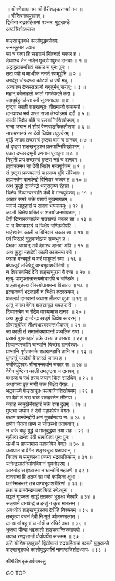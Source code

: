 
  
॥ श्रीगणेशाय नमः श्रीगौरीशङ्कराभ्यां नमः ॥  
॥ श्रीशिवमहापुराणम् ॥  
द्वितीया रुद्रसंहितायां पञ्चमः युद्धखण्डे  
अष्टत्रिंशोऽध्यायः  
  
  
शङ्‌खचूडवधे कालीयुद्धवर्णनम्  
सनत्कुमार उवाच  
सा च गत्वा हि सङ्‌ग्रामं सिंहनादं चकार ह ।  
देव्याश्च तेन नादेन मूर्च्छामापुश्च दानवाः ॥ १ ॥  
अट्टाट्टहासमशिवं चकार च पुनः पुनः ।  
तदा पपौ च माध्वीकं ननर्त रणमूर्द्धनि ॥ २ ॥  
उग्रदंष्ट्रा चोग्रदण्डा कोटवी च पपौ मधु ।  
अन्याश्च देव्यस्तत्राजौ ननृतुर्मधु सम्पपुः ॥ ३ ॥  
महान् कोलाहलो जातो गणदेवदले तदा ।  
जहृषुर्बहुगर्जन्तः सर्वे सुरगणादयः ॥ ४ ॥  
दृष्ट्वा कालीं शङ्‌खचूडः शीघ्रमाजौ समाययौ ।  
दानवाश्च भयं प्राप्ता राजा तेभ्योऽभयं ददौ ॥ ५ ॥  
काली चिक्षेप वह्निं च प्रलयाग्निशिखोपमम् ।  
राजा जघान तं शीघ्रं वैष्णवाङ्‌कितलीलया ॥ ६ ॥  
नारायणास्त्रं सा देवी चिक्षेप तदुपर्यरम् ।  
वृद्धिं जगाम तच्छस्त्रं दृष्ट्वा वामं च दानवम् ॥ ७ ॥  
तं दृष्ट्वा शङ्‌खचूडश्च प्रलयाग्निशिखोपमम् ।  
पपात दण्डवद्‌भूमौ प्रणनाम पुनःपुनः ॥ ८ ॥  
निवृत्तिं प्राप तच्छ्स्त्रं दृष्ट्वा नम्रं च दानवम् ।  
ब्रह्मास्त्रमथ सा देवी चिक्षेप मन्त्रपूर्वकम् ॥ ९ ॥  
तं दृष्ट्वा प्रज्ज्वलन्तं च प्रणम्य भुवि संस्थितः ।  
ब्रह्मास्त्रेण दानवेन्द्रो विनिवारं चकार ह ॥ १० ॥  
अथ क्रुद्धो दानवेन्द्रो धनुराकृष्य रंहसा ।  
चिक्षेप दिव्यान्यस्त्राणि देव्यै वै मन्त्रपूर्वकम् ॥ ११ ॥  
आहारं समरे चक्रे प्रसार्य मुखमायतम् ।  
जगर्ज साट्टहासं च दानवा भयमाययुः ॥ १२ ॥  
काल्यै चिक्षेप शक्तिं स शतयोजनमायताम् ।  
देवी दिव्यास्त्रजालेन शतखण्डं चकार सा ॥ १३ ॥  
स च वैष्णवमस्त्रं च चिक्षेप चण्डिकोपरि ।  
माहेश्वरेण काली च विनिवारं चकार सा ॥ १४ ॥  
एवं चिरतरं युद्धमन्योऽन्यं सम्बभूव ह ।  
प्रेक्षका अभवन् सर्वे देवाश्च दानवा अपि ॥ १५ ॥  
अथ कुद्धा महादेवी काली कालसमा रणे ।  
जग्राह मन्त्रपूतं च शरं पाशुपतं रुषा ॥ १६ ॥  
क्षेपात्पूर्वं तन्निषेद्धुं वाग्बभूवाशरीरिणी ।  
न क्षिपास्त्रमिदं देवि शङ्‌खचूडाय वै रुषा ॥ १७ ॥  
मृत्युः पाशुपतान्नास्त्यमोघादपि च चण्डिके ।  
शङ्‌खचूडस्य वीरस्योपायमन्यं विचारय ॥ १८ ॥  
इत्याकर्ण्य भद्रकाली न चिक्षेप तदस्त्रकम् ।  
शतलक्षं दानवानां जघास लीलया क्षुधा ॥ १९ ॥  
अत्तुं जगाम वेगेन शङ्‌खचूडं भयङ्‌करी ।  
दिव्यास्त्रेण च रौद्रेण वारयामास दानवः ॥ २० ॥  
अथ क्रुद्धो दानवेन्द्रः खड्गं चिक्षेप सत्वरम् ।  
ग्रीष्मसूर्योपमं तीक्ष्णधारमत्यन्तभीकरम् ॥ २१ ॥  
सा काली तं समालोक्यायान्तं प्रज्वलितं रुषा ।  
प्रसार्य मुखमाहारं चक्रे तस्य च पश्यतः ॥ २२ ॥  
दिव्यान्यस्त्राणि चान्यानि चिच्छेद दानवेश्वरः ।  
प्राप्तानि पूर्वतश्चक्रे शतखण्डानि तानि च ॥ २३ ॥  
पुनरत्तुं महादेवी वेगतस्तं जगाम ह ।  
सर्वसिद्धेश्वरः श्रीमानन्तर्धानं चकार सः ॥ २४ ॥  
वेगेन मुष्टिना काली तमदृष्ट्वा च दानवम् ।  
बभञ्ज च रथं तस्य जघान किल सारथिम् ॥ २५ ॥  
अथागत्य द्रुतं मायी चक्रं चिक्षेप वेगतः ।  
भद्रकाल्यै शङ्‌खचूडः प्रलयाग्निशिखोपमम् ॥ २६ ॥  
सा देवी तं तदा चक्रं वामहस्तेन लीलया ।  
जग्राह स्वमुखेनैवाहारं चक्रे रुषा द्रुतम् ॥ २७ ॥  
मुष्ट्या जघान तं देवी महाकोपेन वेगतः ।  
बभ्राम दानवेन्द्रोपि क्षणं मूर्च्छामवाप सः ॥ २८ ॥  
क्षणेन चेतनां प्राप्य स चोत्तस्थौ प्रतापवान् ।  
न चक्रे बाहु युद्धं च मातृबुद्ध्या तया सह ॥ २९ ॥  
गृहीत्वा दानवं देवी भ्रामयित्वा पुनः पुनः ।  
ऊर्ध्वं च प्रापयामास महाकोपेन वेगतः ॥ ३० ॥  
उत्पपात च वेगेन शङ्‌खचूडः प्रतापवान् ।  
निपत्य च समुत्तस्था प्रणम्य भद्रकालिकाम् ॥ ३१ ॥  
रत्नेन्द्रसारनिर्माणविमानं सुमनोहरम् ।  
आरुरोह स हृष्टात्मा न भ्रान्तोपि महारणे ॥ ३२ ॥  
दानवानां हि क्षतजं सा पपौ कालिका क्षुधा ।  
एतस्मिन्नन्तरे तत्र वाग्बभूवाशरीरिणी ॥ ३३ ॥  
लक्षं च दानवेन्द्राणामवशिष्टं रणेऽधुना ।  
उद्धतं गुञ्जतां सार्द्धं ततस्त्वं भुङ्‌क्ष्व चेश्वरि ॥ ३४ ॥  
सङ्‌ग्रामे दानवेन्द्रं च हन्तुं न कुरु मानसम् ।  
अवध्योयं शङ्‌खचूडस्तव देवीति निश्चयम् ॥ ३५ ॥  
तच्छुत्वा वचनं देवी निःसृतं व्योममण्डलात् ।  
दानवानां बहूनां च मांसं च रुधिरं तथा ॥ ३६ ॥  
भुक्त्वा पीत्वा भद्रकाली शङ्करान्तिकमाययौ ।  
उवाच रणवृत्तान्तं पौर्वापर्येण सक्रमम् ॥ ३७ ॥  
इति श्रीशिवमहापुराणे द्वितीयायां रुद्रसहितायां पञ्चमे युद्धखण्डे  
शङ्‌खचूडवधे कालीयुद्धवर्णनं नामाष्टत्रिंशोऽध्यायः ॥ ३८ ॥  
  
  
श्रीगौरीशङ्करार्पणमस्तु  
  
GO TOP
